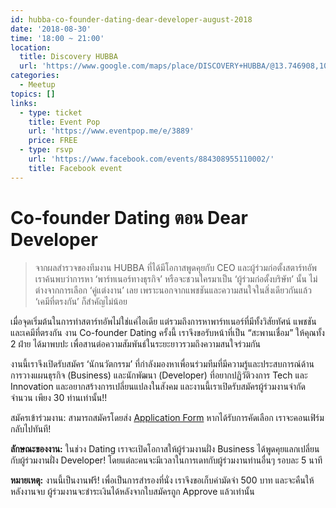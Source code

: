 ```yaml
---
id: hubba-co-founder-dating-dear-developer-august-2018
date: '2018-08-30'
time: '18:00 ~ 21:00'
location:
  title: Discovery HUBBA
  url: 'https://www.google.com/maps/place/DISCOVERY+HUBBA/@13.746908,100.53158,15z/data=!4m5!3m4!1s0x0:0x3a05250bc02b4367!8m2!3d13.746908!4d100.53158'
categories:
  - Meetup
topics: []
links:
  - type: ticket
    title: Event Pop
    url: 'https://www.eventpop.me/e/3889'
    price: FREE
  - type: rsvp
    url: 'https://www.facebook.com/events/884308955110002/'
    title: Facebook event
---
```

# Co-founder Dating ตอน Dear Developer

> จากผลสำรวจของทีมงาน HUBBA ที่ได้มีโอกาสพูดคุยกับ CEO และผู้ร่วมก่อตั้งสตาร์ทอัพ เราค้นพบว่าการหา ‘พาร์ทเนอร์ทางธุรกิจ’ หรือจะชวนใครมาเป็น ‘ผู้ร่วมก่อตั้งบริษัท’ นั้น ไม่ต่างจากการเลือก ‘คู่แต่งงาน’ เลย เพราะนอกจากแพชชันและความสนใจในสิ่งเดียวกันแล้ว ‘เคมีที่ตรงกัน’ ก็สำคัญไม่น้อย 

เมื่อจุดเริ่มต้นในการทำสตาร์ทอัพไม่ใช่แค่ไอเดีย แต่รวมถึงการหาพาร์ทเนอร์ที่มีทั้งวิสัยทัศน์ แพชชัน และเคมีที่ตรงกัน งาน Co-founder Dating ครั้งนี้ เราจึงขอรับหน้าที่เป็น “สะพานเชื่อม” ให้คุณทั้ง 2 ฝ่าย ได้มาพบปะ เพื่อสานต่อความสัมพันธ์ในระยะยาวรวมถึงความสนใจร่วมกัน

งานนี้เราจึงเปิดรับสมัคร ‘นักนวัตกรรม’ ที่กำลังมองหาเพื่อนร่วมทีมที่มีความรู้และประสบการณ์ด้านการวางแผนธุรกิจ (Business) และนักพัฒนา (Developer) ที่อยากปฏิวัติวงการ Tech และ Innovation และอยากสร้างการเปลี่ยนแปลงในสังคม และงานนี้เราเปิดรับสมัครผู้ร่วมงานจำกัดจำนวน เพียง 30 ท่านเท่านั้น!!

สมัครเข้าร่วมงาน: สามารถสมัครโดยส่ง [Application Form](https://www.eventpop.me/e/3889) หากได้รับการคัดเลือก เราจะคอนเฟิร์มกลับไปทันที!

**ลักษณะของงาน:** ในช่วง Dating เราจะเปิดโอกาสให้ผู้ร่วมงานฝั่ง Business ได้พูดคุยแลกเปลี่ยนกับผู้ร่วมงานฝั่ง Developer! โดยแต่ละคนจะมีเวลาในการเดทกับผู้ร่วมงานท่านอื่นๆ รอบละ 5 นาที 

**หมายเหตุ:** งานนี้เป็นงานฟรี! เพื่อเป็นการสำรองที่นั่ง เราจึงขอเก็บค่ามัดจำ 500 บาท และจะคืนให้หลังงานจบ ผู้ร่วมงานจะชำระเงินได้หลังจากใบสมัครถูก Approve แล้วเท่านั้น

